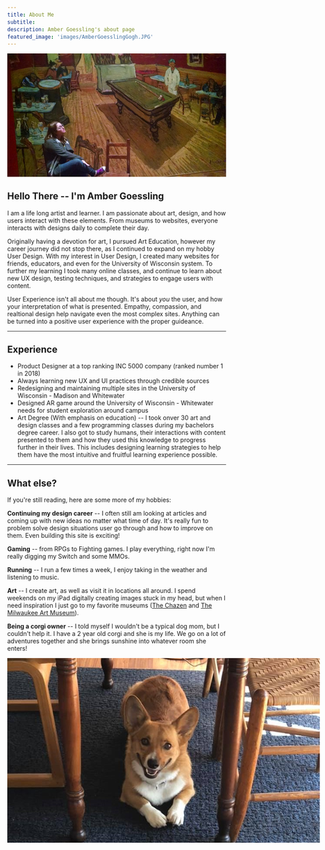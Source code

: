```yaml
---
title: About Me
subtitle: 
description: Amber Goessling's about page
featured_image: 'images/AmberGoesslingGogh.JPG'
---
```


![Profile Picture](images\AmberGoesslingGogh.JPG)

## Hello There -- I'm Amber Goessling

I am a life long artist and learner. I am passionate about art, design, and how users interact with these elements. From museums to websites, everyone interacts with designs daily to complete their day.

Originally having a devotion for art, I pursued Art Education, however my career journey did not stop there, as I continued to expand on my hobby User Design. With my interest in User Design, I created many websites for friends, educators, and even for the University of Wisconsin system. To further my learning I took many online classes, and continue to learn about new UX design, testing techniques, and strategies to engage users with content.

User Experience isn't all about me though. It's about _you_ the user, and how your interpretation of what is presented. Empathy, compassion, and realtional design help navigate even the most complex sites. Anything can be turned into a positive user experience with the proper guideance. 

<hr>

## Experience 

* Product Designer at a top ranking INC 5000 company (ranked number 1 in 2018)
* Always learning new UX and UI practices through credible sources
* Redesigning and maintaining multiple sites in the University of Wisconsin - Madison and Whitewater 
* Designed AR game around the University of Wisconsin - Whitewater needs for student exploration around campus
* Art Degree (With emphasis on education) -- I took onver 30 art and design classes and a few programming classes during my bachelors degree career. I also got to study humans, their interactions with content presented to them and how they used this knowledge to progress further in their lives. This includes designing learning strategies to help them have the most intuitive and fruitful learning experience possible. 

<hr>

## What else?

If you're still reading, here are some more of my hobbies:

<strong>Continuing my design career</strong> -- I often still am looking at articles and coming up with new ideas no matter what time of day. It's really fun to problem solve design situations user go through and how to improve on them. Even building this site is exciting! 

<strong>Gaming</strong> -- from RPGs to Fighting games. I play everything, right now I'm really digging my Switch and some MMOs.

<strong>Running</strong> -- I run a few times a week, I enjoy taking in the weather and listening to music.

<strong>Art</strong> -- I create art, as well as visit it in locations all around. I spend weekends on my iPad digitally creating images stuck in my head, but when I need inspiration I just go to my favorite museums (<a href="https://chazen.wisc.edu/" >The Chazen</a> and <a href="https://mam.org/">The Milwaukee Art Museum</a>).

<strong>Being a corgi owner</strong> -- I told myself I wouldn't be a typical dog mom, but I couldn't help it. I have a 2 year old corgi and she is my life. We go on a lot of adventures together and she brings sunshine into whatever room she enters!

<img src="/images/lucygoosey.JPG" alt="Lucy the Corgi" style="max-width: 900px">